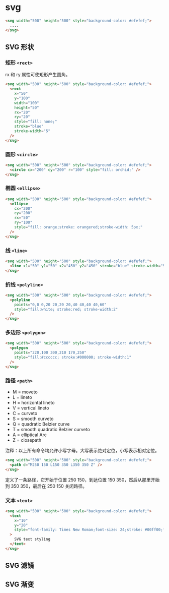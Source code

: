 # svg

```html
<svg width="500" height="500" style="background-color: #efefef;">
  ....
</svg>
```

## SVG 形状

### 矩形 `<rect>`

rx 和 ry 属性可使矩形产生圆角。

```html
<svg width="500" height="500" style="background-color: #efefef;">
  <rect
    x="50"
    y="100"
    width="100"
    height="50"
    rx="20"
    ry="20"
    style="fill: none;"
    stroke="blue"
    stroke-width="5"
  />
</svg>
```

### 圆形 `<circle>`

```html
<svg width="500" height="500" style="background-color: #efefef;">
  <circle cx="200" cy="200" r="100" style="fill: orchid;" />
</svg>
```

### 椭圆 `<ellipse>`

```html
<svg width="500" height="500" style="background-color: #efefef;">
  <ellipse
    cx="200"
    cy="200"
    rx="50"
    ry="100"
    style="fill: orange;stroke: orangered;stroke-width: 5px;"
  />
</svg>
```

### 线 `<line>`

```html
<svg width="500" height="500" style="background-color: #efefef;">
  <line x1="50" y1="50" x2="450" y2="450" stroke="blue" stroke-width="5" />
</svg>
```

### 折线 `<polyline>`

```html
<svg width="500" height="500" style="background-color: #efefef;">
  <polyline
    points="0,0 0,20 20,20 20,40 40,40 40,60"
    style="fill:white; stroke:red; stroke-width:2"
  />
</svg>
```

### 多边形 `<polygon>`

```html
<svg width="500" height="500" style="background-color: #efefef;">
  <polygon
    points="220,100 300,210 170,250"
    style="fill:#cccccc; stroke:#000000; stroke-width:1"
  />
</svg>
```

### 路径 `<path>`

- M = moveto
- L = lineto
- H = horizontal lineto
- V = vertical lineto
- C = curveto
- S = smooth curveto
- Q = quadratic Belzier curve
- T = smooth quadratic Belzier curveto
- A = elliptical Arc
- Z = closepath

注释：以上所有命令均允许小写字母。大写表示绝对定位，小写表示相对定位。

```html
<svg width="500" height="500" style="background-color: #efefef;">
  <path d="M250 150 L150 350 L350 350 Z" />
</svg>
```

定义了一条路径，它开始于位置 250 150，到达位置 150 350，然后从那里开始到 350 350，最后在 250 150 关闭路径。

### 文本 `<text>`

```html
<svg width="500" height="500" style="background-color: #efefef;">
  <text
    x="10"
    y="20"
    style="font-family: Times New Roman;font-size: 24;stroke: #00ff00;fill: #0000ff;"
  >
    SVG text styling
  </text>
</svg>
```

## SVG 滤镜

## SVG 渐变
